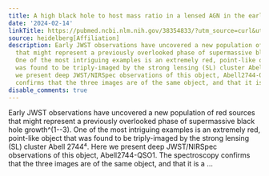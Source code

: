 ```yaml
---
title: A high black hole to host mass ratio in a lensed AGN in the early Universe
date: '2024-02-14'
linkTitle: https://pubmed.ncbi.nlm.nih.gov/38354833/?utm_source=curl&utm_medium=rss&utm_campaign=pubmed-2&utm_content=1FakS-2QOkCT8HsMOQP1bCRQ4YzyumYOmxmF0moLsQ3dFB1E9V&fc=20220326224207&ff=20240215170609&v=2.18.0
source: heidelberg[Affiliation]
description: Early JWST observations have uncovered a new population of red sources
  that might represent a previously overlooked phase of supermassive black hole growth^(1--3).
  One of the most intriguing examples is an extremely red, point-like object that
  was found to be triply-imaged by the strong lensing (SL) cluster Abell 2744⁴. Here
  we present deep JWST/NIRSpec observations of this object, Abell2744-QSO1. The spectroscopy
  confirms that the three images are of the same object, and that it is a ...
disable_comments: true
---
```

Early JWST observations have uncovered a new population of red sources that might represent a previously overlooked phase of supermassive black hole growth^(1--3). One of the most intriguing examples is an extremely red, point-like object that was found to be triply-imaged by the strong lensing (SL) cluster Abell 2744⁴. Here we present deep JWST/NIRSpec observations of this object, Abell2744-QSO1. The spectroscopy confirms that the three images are of the same object, and that it is a ...